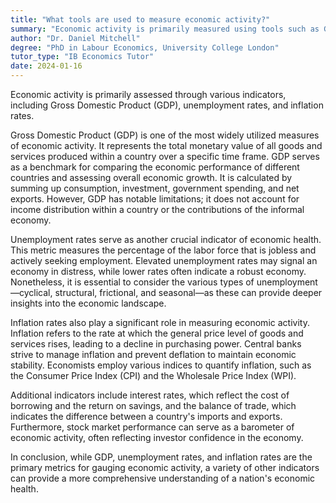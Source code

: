 ```yaml
---
title: "What tools are used to measure economic activity?"
summary: "Economic activity is primarily measured using tools such as Gross Domestic Product (GDP), unemployment rates, and inflation rates."
author: "Dr. Daniel Mitchell"
degree: "PhD in Labour Economics, University College London"
tutor_type: "IB Economics Tutor"
date: 2024-01-16
---
```


Economic activity is primarily assessed through various indicators, including Gross Domestic Product (GDP), unemployment rates, and inflation rates.

Gross Domestic Product (GDP) is one of the most widely utilized measures of economic activity. It represents the total monetary value of all goods and services produced within a country over a specific time frame. GDP serves as a benchmark for comparing the economic performance of different countries and assessing overall economic growth. It is calculated by summing up consumption, investment, government spending, and net exports. However, GDP has notable limitations; it does not account for income distribution within a country or the contributions of the informal economy.

Unemployment rates serve as another crucial indicator of economic health. This metric measures the percentage of the labor force that is jobless and actively seeking employment. Elevated unemployment rates may signal an economy in distress, while lower rates often indicate a robust economy. Nonetheless, it is essential to consider the various types of unemployment—cyclical, structural, frictional, and seasonal—as these can provide deeper insights into the economic landscape.

Inflation rates also play a significant role in measuring economic activity. Inflation refers to the rate at which the general price level of goods and services rises, leading to a decline in purchasing power. Central banks strive to manage inflation and prevent deflation to maintain economic stability. Economists employ various indices to quantify inflation, such as the Consumer Price Index (CPI) and the Wholesale Price Index (WPI).

Additional indicators include interest rates, which reflect the cost of borrowing and the return on savings, and the balance of trade, which indicates the difference between a country's imports and exports. Furthermore, stock market performance can serve as a barometer of economic activity, often reflecting investor confidence in the economy.

In conclusion, while GDP, unemployment rates, and inflation rates are the primary metrics for gauging economic activity, a variety of other indicators can provide a more comprehensive understanding of a nation's economic health.
    